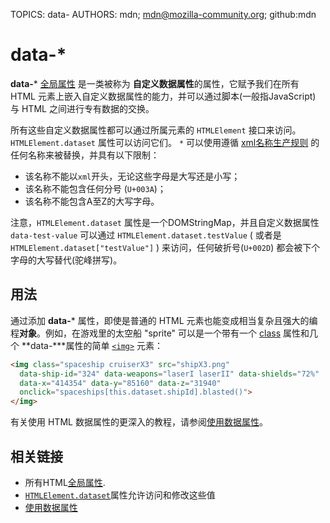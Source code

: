 TOPICS: data-
AUTHORS: mdn; mdn@mozilla-community.org; github:mdn

# data-*

**data-*** [全局属性](/zh-hans/webfrontend/HTML_Global_Attribute) 是一类被称为
**自定义数据属性**的属性，它赋予我们在所有 HTML 元素上嵌入自定义数据属性的能力，并可以通过脚本(一般指JavaScript) 与 HTML 之间进行专有数据的交换。

所有这些自定义数据属性都可以通过所属元素的 `HTMLElement` 接口来访问。  `HTMLElement.dataset` 属性可以访问它们。 `*` 可以使用遵循 [xml名称生产规则](http://www.w3.org/TR/REC-xml/#NT-Name)
的任何名称来被替换，并具有以下限制：

- 该名称不能以`xml`开头，无论这些字母是大写还是小写；
- 该名称不能包含任何分号 (`U+003A`)；
- 该名称不能包含A至Z的大写字母。

注意，`HTMLElement.dataset` 属性是一个DOMStringMap，并且自定义数据属性 `data-test-value` 可以通过 `HTMLElement.dataset.testValue`
( 或者是 `HTMLElement.dataset["testValue"]` )  来访问，任何破折号(`U+002D`) 都会被下个字母的大写替代(驼峰拼写)。

## 用法

通过添加 **data-*** 属性，即使是普通的 HTML 元素也能变成相当复杂且强大的编程**对象**。例如，在游戏里的太空船 "sprite" 可以是一个带有一个 [class](/zh-hans/webfrontend/class)
属性和几个 **data-***属性的简单 [`<img>`](/zh-hans/webfrontend/<img>) 元素：

```html
<img class="spaceship cruiserX3" src="shipX3.png"
  data-ship-id="324" data-weapons="laserI laserII" data-shields="72%"
  data-x="414354" data-y="85160" data-z="31940"
  onclick="spaceships[this.dataset.shipId].blasted()">
</img>
```

有关使用 HTML 数据属性的更深入的教程，请参阅[使用数据属性](https://wiki.developer.mozilla.org/en-US/docs/Learn/HTML/Howto/Use_data_attributes)。

## 相关链接

- 所有HTML[全局属性](/zh-hans/webfrontend/HTML_Global_Attribute).
- [`HTMLElement.dataset`](/zh-hans/webfrontend/HTMLElement.dataset)属性允许访问和修改这些值
- [使用数据属性](https://wiki.developer.mozilla.org/en-US/docs/Learn/HTML/Howto/Use_data_attributes)
